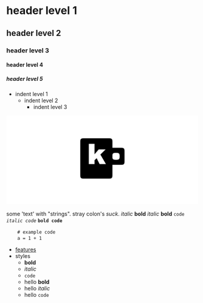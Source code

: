 <!--
00     00   0000000   00000000   000   000  0000000     0000000   000   000  000   000  
000   000  000   000  000   000  000  000   000   000  000   000  000 0 000  0000  000  
000000000  000000000  0000000    0000000    000   000  000   000  000000000  000 0 000  
000 0 000  000   000  000   000  000  000   000   000  000   000  000   000  000  0000  
000   000  000   000  000   000  000   000  0000000     0000000   00     00  000   000  
-->

# header level 1
## header level 2
### header level 3
#### header level 4
##### header level 5

- indent level 1
    - indent level 2
        - indent level 3

![ko](img/banner.png)

some 'text' with "strings". stray colon's *suck*.
*italic* **bold** *italic* **bold**
`code` *`italic code`* **`bold code`**

```coffee-script
    # example code
    a = 1 + 1
```

- [features](./features)
- styles
    - **bold**
    - *italic*
    - `code`
    - hello **bold**
    - hello *italic*
    - hello `code`
    